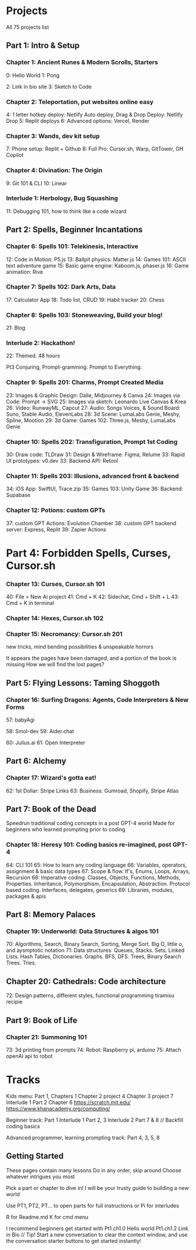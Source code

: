 # Projects

All 75 projects list

## Part 1: Intro & Setup
### Chapter 1: Ancient Runes & Modern Scrolls, Starters
0: Hello World 
1: Pong

2: Link in bio site
3: Sketch to Code

### Chapter 2: Teleportation, put websites online easy
4: 1 letter hotkey deploy: Netlify Auto deploy, Drag & Drop Deploy: Netlify Drop
5: Replit deploys
6: Advanced options: Vercel, Render

### Chapter 3: Wands, dev kit setup
7: Phone setup: Replit + Github
8: Full Pro: Cursor.sh, Warp, GitTower, GH Copilot 

### Chapter 4: Divination: The Origin
9: Git 101 & CLI
10: Linear


### Interlude 1: Herbology, Bug Squashing
11: Debugging 101, how to think like a code wizard


## Part 2: Spells, Beginner Incantations

### Chapter 6: Spells 101: Telekinesis, Interactive
12: Code in Motion: P5.js
13: Ballpit physics: Matter.js
14: Games 101: ASCII text adventure game
15: Basic game engine: Kaboom.js, phaser.js
16: Game animation: Rive

### Chapter 7: Spells 102: Dark Arts, Data
17: Calculator App
18: Todo list, CRUD
19: Habit tracker
20: Chess

### Chapter 8: Spells 103: Stoneweaving, Build your blog!
21: Blog


### Interlude 2: Hackathon!
22: Themed. 48 hours


Pt3 Conjuring, Prompt-gramming. Prompt to Everything.

### Chapter 9: Spells 201: Charms, Prompt Created Media
23: Images & Graphic Design: Dalle, Midjourney & Canva
24: Images via Code: Prompt -> SVG
25: Images via sketch: Leonardo Live Canvas & Krea
26: Video: RunwayML, Capcut
27: Audio: Songs Voices, & Sound Board: Suno, Stable Audio, ElevenLabs
28: 3d Scene: LumaLabs Genie, Meshy, Spline, Mootion
29: 3d Game: Games 102: Three.js, Meshy, LumaLabs Genie

### Chapter 10: Spells 202: Transfiguration, Prompt 1st Coding
30: Draw code: TLDraw
31: Design & Wireframe: Figma, Relume
33: Rapid UI prototypes: v0.dev
33: Backend API: Retool

### Chapter 11: Spells 203: Illusions, advanced front & backend
34: iOS App: SwiftUI, Trace.zip
35: Games 103: Unity Game
36: Backend: Supabase

### Chapter 12: Potions: custom GPTs
37: custom GPT Actions: Evolution Chamber
38: custom GPT backend server: Express, Replit
39: Zapier Actions


# Part 4: Forbidden Spells, Curses, Cursor.sh

### Chapter 13: Curses, Cursor.sh 101
40: File > New Ai project
41: Cmd + K
42: Sidechat, Cmd + Shift + L
43: Cmd + K in terminal

### Chapter 14: Hexes, Cursor.sh 102

### Chapter 15: Necromancy: Cursor.sh 201
new tricks, mind bending possibilities & unspeakable horrors

It appears the pages have been damaged, and a portion of the book is missing
How we will find the lost pages?

## Part 5: Flying Lessons: Taming Shoggoth

### Chapter 16: Surfing Dragons: Agents, Code Interpreters & New Forms
57: babyAgi

58: Smol-dev
59: Aider.chat

60: Julius.ai
61: Open Interpreter


## Part 6: Alchemy

### Chapter 17: Wizard's gotta eat!
62: 1st Dollar: Stripe Links
63: Business: Gumroad, Shopify, Stripe Atlas


## Part 7: Book of the Dead
Speedrun traditional coding concepts in a post GPT-4 world
Made for beginners who learned prompting prior to coding

### Chapter 18: Heresy 101: Coding basics re-imagined, post GPT-4
64: CLI 101
65: How to learn any coding language
66: Variables, operators, assignment & basic data types
67: Scope & flow. If's, Enums, Loops, Arrays, Recursion
68: Imperative coding. Classes, Objects, Functions, Methods, Properties. Inheritance, Polymorphism, Encapsulation, Abstraction. Protocol based coding. Interfaces, delegates, generics
69: Libraries, modules, packages & apis

## Part 8: Memory Palaces

### Chapter 19: Underworld: Data Structures & algos 101
70: Algorithms, Search, Binary Search, Sorting, Merge Sort. Big O, little o, and aysmptotic notation
71: Data structures: Queues, Stacks. Sets. Linked Lists. Hash Tables, Dictionaries. Graphs. BFS, DFS. Trees, Binary Search Trees. Tries.

## Chapter 20: Cathedrals: Code architecture
72: Design patterns, different styles, functional programming tiramisu recipie

## Part 9: Book of Life

### Chapter 21: Summoning 101
73: 3d printing from prompts
74: Robot: Raspberry pi, arduino
75: Attach openAI api to robot


# Tracks
Kids menu:
Part 1, 
Chapters 1
Chapter 2 project 4
Chapter 3 project 7
Interlude 1
Part 2
Chapter 6
https://scratch.mit.edu/
https://www.khanacademy.org/computing/

Beginner track:
Part 1
Interlude 1
Part 2, 3
Interlude 2 
Part 7 & 8 // Backfill coding basics

Advanced programmer, learning prompting track:
Part 4, 3, 5, 8

## Getting Started

These pages contain many lessons
Do in any order, skip around
Choose whatever intrigues you most

Pick a part or chapter to dive in!
I will be your trusty guide to building a new world

Use PT1, PT2, PT... to open parts for full instructions
or Pi for interludes

R for Readme.md
K for cmd menu

I recommend beginners get started with 
Pt1.ch1.0 Hello world
Pt1.ch1.2 Link in Bio // Tip! Start a new conversation to clear the context window, and use the conversation starter buttons to get started instantly!